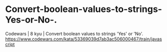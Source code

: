 # Convert-boolean-values-to-strings-Yes-or-No-.
Codewars | 8 kyu | Convert boolean values to strings 'Yes' or 'No'.
https://www.codewars.com/kata/53369039d7ab3ac506000467/train/javascript
